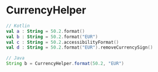 # CurrencyHelper

```kotlin
// Kotlin
val a : String = 50.2.format()
val b : String = 50.2.format("EUR")
val c : String = 50.2.accessibilityFormat()
val d : String = 50.2.format("EUR").removeCurrencySign()
```

```java
// Java
String b = CurrencyHelper.format(50.2, "EUR")
```